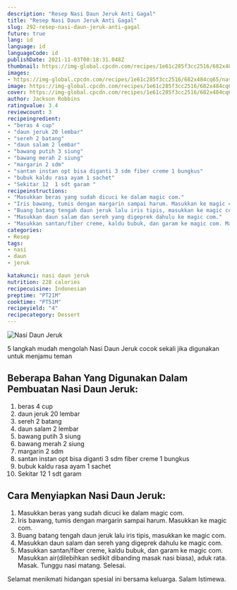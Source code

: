 ```yaml
---
description: "Resep Nasi Daun Jeruk Anti Gagal"
title: "Resep Nasi Daun Jeruk Anti Gagal"
slug: 292-resep-nasi-daun-jeruk-anti-gagal
future: true
lang: id
language: id
languageCode: id
publishDate: 2021-11-03T00:18:31.048Z 
thumbnail: https://img-global.cpcdn.com/recipes/1e61c285f3cc2516/682x484cq65/nasi-daun-jeruk-foto-resep-utama.png
images:
- https://img-global.cpcdn.com/recipes/1e61c285f3cc2516/682x484cq65/nasi-daun-jeruk-foto-resep-utama.png
image: https://img-global.cpcdn.com/recipes/1e61c285f3cc2516/682x484cq65/nasi-daun-jeruk-foto-resep-utama.png
cover: https://img-global.cpcdn.com/recipes/1e61c285f3cc2516/682x484cq65/nasi-daun-jeruk-foto-resep-utama.png
author: Jackson Robbins
ratingvalue: 3.4
reviewcount: 3
recipeingredient:
- "beras 4 cup"
- "daun jeruk 20 lembar"
- "sereh 2 batang"
- "daun salam 2 lembar"
- "bawang putih 3 siung"
- "bawang merah 2 siung"
- "margarin 2 sdm"
- "santan instan opt bisa diganti 3 sdm fiber creme 1 bungkus"
- "bubuk kaldu rasa ayam 1 sachet"
- "Sekitar 12  1 sdt garam "
recipeinstructions:
- "Masukkan beras yang sudah dicuci ke dalam magic com."
- "Iris bawang, tumis dengan margarin sampai harum. Masukkan ke magic com."
- "Buang batang tengah daun jeruk lalu iris tipis, masukkan ke magic com."
- "Masukkan daun salam dan sereh yang digeprek dahulu ke magic com."
- "Masukkan santan/fiber creme, kaldu bubuk, dan garam ke magic com. Masukkan air(dilebihkan sedikit dibanding masak nasi biasa), aduk rata. Masak. Tunggu nasi matang. Selesai."
categories:
- Resep
tags:
- nasi
- daun
- jeruk

katakunci: nasi daun jeruk 
nutrition: 228 calories
recipecuisine: Indonesian
preptime: "PT21M"
cooktime: "PT51M"
recipeyield: "4"
recipecategory: Dessert
---
```



![Nasi Daun Jeruk](https://img-global.cpcdn.com/recipes/1e61c285f3cc2516/682x484cq65/nasi-daun-jeruk-foto-resep-utama.png)

5 langkah mudah mengolah  Nasi Daun Jeruk cocok sekali jika digunakan untuk menjamu teman

<!--inarticleads1-->

## Beberapa Bahan Yang Digunakan Dalam Pembuatan Nasi Daun Jeruk:

1. beras 4 cup
1. daun jeruk 20 lembar
1. sereh 2 batang
1. daun salam 2 lembar
1. bawang putih 3 siung
1. bawang merah 2 siung
1. margarin 2 sdm
1. santan instan opt bisa diganti 3 sdm fiber creme 1 bungkus
1. bubuk kaldu rasa ayam 1 sachet
1. Sekitar 12  1 sdt garam 



<!--inarticleads2-->

## Cara Menyiapkan Nasi Daun Jeruk:

1. Masukkan beras yang sudah dicuci ke dalam magic com.
1. Iris bawang, tumis dengan margarin sampai harum. Masukkan ke magic com.
1. Buang batang tengah daun jeruk lalu iris tipis, masukkan ke magic com.
1. Masukkan daun salam dan sereh yang digeprek dahulu ke magic com.
1. Masukkan santan/fiber creme, kaldu bubuk, dan garam ke magic com. Masukkan air(dilebihkan sedikit dibanding masak nasi biasa), aduk rata. Masak. Tunggu nasi matang. Selesai.




Selamat menikmati hidangan spesial ini bersama keluarga. Salam Istimewa.
